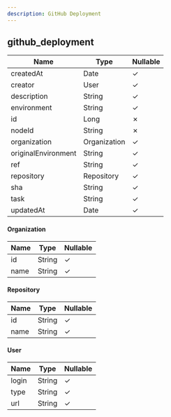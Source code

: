 ```yaml
---
description: GitHub Deployment
---
```

github_deployment
-----------------

| **Name**            | **Type**     | **Nullable** |
| ------------------- | ------------ | ------------ |
| createdAt           | Date         | &check;      |
| creator             | User         | &check;      |
| description         | String       | &check;      |
| environment         | String       | &check;      |
| id                  | Long         | &cross;      |
| nodeId              | String       | &cross;      |
| organization        | Organization | &check;      |
| originalEnvironment | String       | &check;      |
| ref                 | String       | &check;      |
| repository          | Repository   | &check;      |
| sha                 | String       | &check;      |
| task                | String       | &check;      |
| updatedAt           | Date         | &check;      |

#### Organization
| **Name** | **Type** | **Nullable** |
| -------- | -------- | ------------ |
| id       | String   | &check;      |
| name     | String   | &check;      |

#### Repository
| **Name** | **Type** | **Nullable** |
| -------- | -------- | ------------ |
| id       | String   | &check;      |
| name     | String   | &check;      |

#### User
| **Name** | **Type** | **Nullable** |
| -------- | -------- | ------------ |
| login    | String   | &check;      |
| type     | String   | &check;      |
| url      | String   | &check;      |
